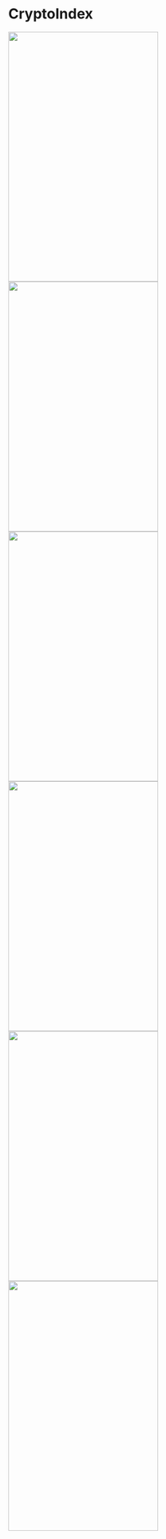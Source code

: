 



# CryptoIndex
<img src="https://user-images.githubusercontent.com/58077232/175552827-93a4e760-67b0-4cf0-b889-a40b1fd79b53.png" width="300" height="500" />
<img src="https://user-images.githubusercontent.com/58077232/175555348-6344fc42-ffff-4f68-8bde-6658daded331.png" width="300" height="500" />
<img src="https://user-images.githubusercontent.com/58077232/175556058-30294c92-6559-4fc7-8d06-27849b05c48b.png" width="300" height="500" />
<img src="https://user-images.githubusercontent.com/58077232/175556481-7eea53dd-ca1f-46da-a3c2-15afe9d46669.png" width="300" height="500" />
<img src="https://user-images.githubusercontent.com/58077232/175556718-e1cd34a6-fa1a-48b0-b1da-60f8325539b0.png" width="300" height="500" />
<img src="https://user-images.githubusercontent.com/58077232/175556855-18d58b46-1f3e-4ce8-89c9-e52e0d42ff77.png" width="300" height="500" />




